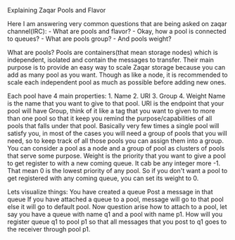 Explaining Zaqar Pools and Flavor

Here I am answering very common questions that are being asked on zaqar channel(IRC): 
	- What are pools and flavor?
    - Okay, how a pool is connected to queues?
	- What are pools group?
	- And pools weight?


What are pools?
Pools are containers(that mean storage nodes) which is independent, isolated and contain the messages to transfer. Their main purpose is to provide an easy way to scale Zaqar storage because you can add as many pool as you want. Though as like a node, it is recommended to scale each independent pool as much as possible before adding new ones.

Each pool have 4 main properties:
	1. Name
	2. URI
	3. Group
	4. Weight
Name is the name that you want to give to that pool.
URI is the endpoint that your pool will have
Group, think of it like a tag that you want to given to more than one pool so that it keep you remind the purpose/capabilities of all pools that falls under that pool. Basically very few times a single pool will satisfy you, in most of the cases you will need a group of pools that you will need, so to keep track of all those pools you can assign them into a group. You can consider a pool as a node and a group of pool as clusters of pools that serve some purpose.
Weight is the priority that you want to give a pool to get register to with a new coming queue. It cab be any integer more -1. That mean 0 is the lowest priority of any pool. So if you don't want a pool to get registered with any coming queue, you can set its weight to 0.	

Lets visualize things:
You have created a queue
Post a message in that queue
If you have attached a queue to a pool, message will go to that pool else it will go to default pool.
Now question arise how to attach to a pool, let say you have a queue with name q1 and a pool with name p1. How will you register queue q1 to pool p1 so that all messages that you post to q1 goes to the receiver through pool p1.


